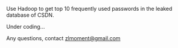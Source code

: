 Use Hadoop to get top 10 frequently used passwords in the leaked database of CSDN.

Under coding...

Any questions, contact zlmoment@gmail.com